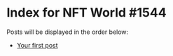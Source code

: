 # Index for NFT World #1544
Posts will be displayed in the order below:

- [Your first post](./001-first.md)

